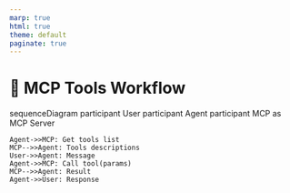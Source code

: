 ```yaml
---
marp: true
html: true
theme: default
paginate: true
---
```

<style>
.dodgerblue {
  color: dodgerblue;
}
</style>
# 📡 MCP Tools Workflow
<div class="mermaid">
sequenceDiagram
    participant User
    participant Agent
    participant MCP as MCP Server

    Agent->>MCP: Get tools list
    MCP-->>Agent: Tools descriptions
    User->>Agent: Message
    Agent->>MCP: Call tool(params)
    MCP-->>Agent: Result
    Agent->>User: Response
</div>
